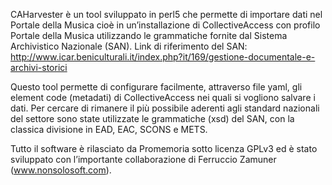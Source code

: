 CAHarvester è un tool sviluppato in perl5 che permette di importare dati nel Portale della Musica cioè in un’installazione di CollectiveAccess con profilo Portale della Musica utilizzando le grammatiche fornite dal Sistema Archivistico Nazionale (SAN). Link di riferimento del SAN: http://www.icar.beniculturali.it/index.php?it/169/gestione-documentale-e-archivi-storici

Questo tool permette di configurare facilmente, attraverso file yaml, gli element code (metadati) di CollectiveAccess nei quali si vogliono salvare i dati. Per cercare di rimanere il più possibile aderenti agli standard nazionali del settore sono state utilizzate le grammatiche (xsd) del SAN, con la classica divisione in EAD, EAC, SCONS e METS. 

Tutto il software è rilasciato da Promemoria sotto licenza GPLv3 ed è stato sviluppato con l’importante collaborazione di Ferruccio Zamuner (www.nonsolosoft.com).
